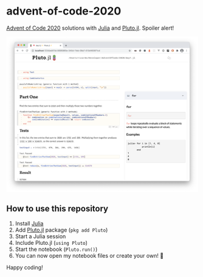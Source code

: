# advent-of-code-2020
[Advent of Code 2020](https://adventofcode.com/2020) solutions with [Julia](https://julialang.org/) and [Pluto.jl](https://github.com/fonsp/Pluto.jl). Spoiler alert!

![Advent of Code 2020 with Julia and Pluto.jl](assets/screenshot.png)

## How to use this repository
1. Install [Julia](https://julialang.org/)
2. Add [Pluto.jl](https://github.com/fonsp/Pluto.jl) package (`pkg add Pluto`)
3. Start a Julia session
3. Include Pluto.jl (`using Pluto`)
4. Start the notebook (`Pluto.run()`)
5. You can now open my notebook files or create your own! 🎉

Happy coding!
